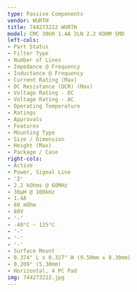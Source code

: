 ```yaml
---
type: Passive Components
vendor: WURTH
title: 744273222 WURTH
model: CMC 30UH 1.4A 2LN 2.2 KOHM SMD
left-cols:
- Part Status
- Filter Type
- Number of Lines
- Impedance @ Frequency
- Inductance @ Frequency
- Current Rating (Max)
- DC Resistance (DCR) (Max)
- Voltage Rating - DC
- Voltage Rating - AC
- Operating Temperature
- Ratings
- Approvals
- Features
- Mounting Type
- Size / Dimension
- Height (Max)
- Package / Case
right-cols:
- Active
- Power, Signal Line
- '2'
- 2.2 kOhms @ 60MHz
- 30µH @ 100kHz
- 1.4A
- 60 mOhm
- 80V
- '-'
- -40°C ~ 125°C
- '-'
- '-'
- '-'
- Surface Mount
- 0.374" L x 0.327" W (9.50mm x 8.30mm)
- 0.209" (5.30mm)
- Horizontal, 4 PC Pad
img: 744273222.jpg
---
```

